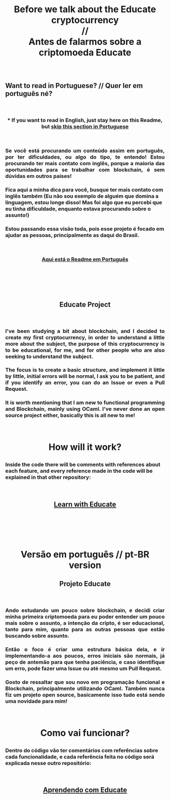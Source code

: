 # <p style="text-align: center"> <b>Before we talk about the Educate cryptocurrency</b><br>//<br> Antes de falarmos sobre a criptomoeda Educate</p>


<br>

## <p><b>Want to read in Portuguese? // Quer ler em português né?

<br>

### <p style="text-align: center"><b>* If you want to read in English, just stay here on this Readme, but [skip this section in Portuguese](#educate-project) </p>

<br>

### <p style="text-align: justify">Se você está procurando um conteúdo assim em português, por ter dificuldades, ou algo do tipo, te entendo! Estou procurando ter mais contato com inglês, porque a maioria das oportunidades para se trabalhar com blockchain, é sem dúvidas em outros países!

### Fica aqui a minha dica para você, busque ter mais contato com inglês também (Eu não sou exemplo de alguém que domina a linguagem, estou longe disso! Mas foi algo que eu percebi que eu tinha dificuldade, enquanto estava procurando sobre o assunto!)

### Estou passando essa visão toda, pois esse projeto é focado em ajudar as pessoas, principalmente as daqui do Brasil.

<br>

### <p align=center>[Aqui está o Readme em Português](#projeto-educate)

<br>

### <p style="text-align: justify">

<br><br>

## <p align=center id="educate-project"><b>Educate Project</p>

<br>

<div>

### <p style="text-align: justify">I've been studying a bit about blockchain, and I decided to create my first cryptocurrency, in order to understand a little more about the subject, the purpose of this cryptocurrency is to be educational, for me, and for other people who are also seeking to understand the subject.</p>

### <p style="text-align: justify">The focus is to create a basic structure, and implement it little by little, initial errors will be normal, I ask you to be patient, and if you identify an error, you can do an Issue or even a Pull Request.</p>

### <p style="text-align: justify">It is worth mentioning that I am new to functional programming and Blockchain, mainly using OCaml. I've never done an open source project either, basically this is all new to me!</p>

<br>

# <p align=center><b>How will it work?</b></p>

### Inside the code there will be comments with references about each feature, and every reference made in the code will be explained in that other repository:

<br>

## <p align=center><a href="https://github.com/brun0lass/Learn-with-Educate.git">Learn with Educate</a></p>

</div>

<br><br><br><br>

# <p align=center> <b>Versão em português</b> // pt-BR version
## <p align=center id="projeto-educate"><b>Projeto Educate</b></p>

<br>

<div>

### <p style="text-align: justify">Ando estudando um pouco sobre blockchain, e decidi criar minha primeira criptomoeda para eu poder entender um pouco mais sobre o assunto, a intenção da cripto, é ser educacional, tanto para mim, quanto para as outras pessoas que estão buscando sobre assunto.</p>

### <p style="text-align: justify">Então o foco é criar uma estrutura básica dela, e ir implementando-a aos poucos, erros iniciais são normais, já peço de antemão para que tenha paciência, e caso identifique um erro, pode fazer uma Issue ou até mesmo um Pull Request.</p>

### <p style="text-align: justify">Gosto de ressaltar que sou novo em programação funcional e Blockchain, principalmente utilizando OCaml. Também nunca fiz um projeto open source, basicamente isso tudo está sendo uma novidade para mim!</p>

<br>

# <p align=center><b>Como vai funcionar?</b></p>

### Dentro do código vão ter comentários com referências sobre cada funcionalidade, e cada referência feita no código será explicada nesse outro repositório:

<br>

## <p align=center><a href="https://github.com/brun0lass/Learn-with-Educate.git">Aprendendo com Educate</a></p>

</div>
